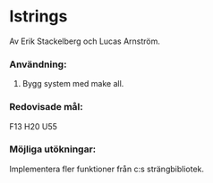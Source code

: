 Istrings
========
Av Erik Stackelberg och Lucas Arnström.
### Användning:
 1. Bygg system med make all.
 
### Redovisade mål:

F13 H20 U55

### Möjliga utökningar:
 Implementera fler funktioner från c:s strängbibliotek.
